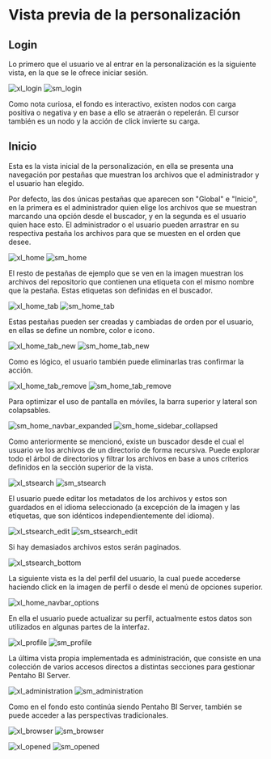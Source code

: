 # Vista previa de la personalización

## Login

Lo primero que el usuario ve al entrar en la personalización es la siguiente vista, en la que se le
ofrece iniciar sesión.

![xl_login] ![sm_login]

Como nota curiosa, el fondo es interactivo, existen nodos con carga positiva o negativa y en base
a ello se atraerán o repelerán. El cursor también es un nodo y la acción de click invierte su carga.

## Inicio

Esta es la vista inicial de la personalización, en ella se presenta una navegación por pestañas que
muestran los archivos que el administrador y el usuario han elegido.

Por defecto, las dos únicas pestañas que aparecen son "Global" e "Inicio", en la primera es el
administrador quien elige los archivos que se muestran marcando una opción desde el buscador, y en
la segunda es el usuario quien hace esto. El administrador o el usuario pueden arrastrar en su
respectiva pestaña los archivos para que se muesten en el orden que desee.

![xl_home] ![sm_home]

El resto de pestañas de ejemplo que se ven en la imagen muestran los archivos del repositorio que
contienen una etiqueta con el mismo nombre que la pestaña. Estas etiquetas son definidas en el
buscador.

![xl_home_tab] ![sm_home_tab]

Estas pestañas pueden ser creadas y cambiadas de orden por el usuario, en ellas se define un nombre,
color e icono.

![xl_home_tab_new] ![sm_home_tab_new]

Como es lógico, el usuario también puede eliminarlas tras confirmar la acción.

![xl_home_tab_remove] ![sm_home_tab_remove]

Para optimizar el uso de pantalla en móviles, la barra superior y lateral son colapsables.

![sm_home_navbar_expanded] ![sm_home_sidebar_collapsed]

Como anteriormente se mencionó, existe un buscador desde el cual el usuario ve los archivos de un
directorio de forma recursiva. Puede explorar todo el árbol de directorios y filtrar los archivos en
base a unos criterios definidos en la sección superior de la vista.

![xl_stsearch] ![sm_stsearch]

El usuario puede editar los metadatos de los archivos y estos son guardados en el idioma
seleccionado (a excepción de la imagen y las etiquetas, que son idénticos independientemente del
idioma).

![xl_stsearch_edit] ![sm_stsearch_edit]

Si hay demasiados archivos estos serán paginados.

![xl_stsearch_bottom]

La siguiente vista es la del perfil del usuario, la cual puede accederse haciendo click en la imagen
de perfil o desde el menú de opciones superior.

![xl_home_navbar_options]

En ella el usuario puede actualizar su perfil, actualmente estos datos son utilizados en algunas
partes de la interfaz.

![xl_profile] ![sm_profile]

La última vista propia implementada es administración, que consiste en una colección de varios
accesos directos a distintas secciones para gestionar Pentaho BI Server.

![xl_administration] ![sm_administration]

Como en el fondo esto continúa siendo Pentaho BI Server, también se puede acceder a las perspectivas
tradicionales.

![xl_browser] ![sm_browser]

![xl_opened] ![sm_opened]

[sm_administration]: ./screenshots/sm_administration.png (Administración \(móvil\))
[sm_browser]: ./screenshots/sm_browser.png (Perspectiva de explorador \(móvil\))
[sm_home_navbar_expanded]: ./screenshots/sm_home_navbar_expanded.png (Menú superior expandido \(móvil\))
[sm_home_sidebar_collapsed]: ./screenshots/sm_home_sidebar_collapsed.png (Menú lateral colapsado \(móvil\))
[sm_home_tab_new]: ./screenshots/sm_home_tab_new.png (Crear pestaña de inicio \(móvil\))
[sm_home_tab_remove]: ./screenshots/sm_home_tab_remove.png (Eliminar pestaña de inicio \(móvil\))
[sm_home_tab]: ./screenshots/sm_home_tab.png (Pestaña de inicio \(móvil\))
[sm_home]: ./screenshots/sm_home.png (Inicio \(móvil\))
[sm_login]: ./screenshots/sm_login.png (Login \(móvil\))
[sm_opened]: ./screenshots/sm_opened.png (Perspectiva de abiertos \(móvil\))
[sm_profile]: ./screenshots/sm_profile.png (Perfil \(móvil\))
[sm_stsearch_edit]: ./screenshots/sm_stsearch_edit.png (Edición de STSearch \(móvil\))
[sm_stsearch]: ./screenshots/sm_stsearch.png (STSearch \(móvil\))
[xl_administration]: ./screenshots/xl_administration.png (Administración \(escritorio\))
[xl_browser]: ./screenshots/xl_browser.png (Perspectiva de explorador \(escritorio\))
[xl_home_navbar_options]: ./screenshots/xl_home_navbar_options.png (Opciones del menú superior \(escritorio\))
[xl_home_tab_new]: ./screenshots/xl_home_tab_new.png (Crear pestaña de inicio \(escritorio\))
[xl_home_tab_remove]: ./screenshots/xl_home_tab_remove.png (Eliminar pestaña de inicio \(escritorio\))
[xl_home_tab]: ./screenshots/xl_home_tab.png (Pestaña de inicio \(escritorio\))
[xl_home]: ./screenshots/xl_home.png (Inicio \(escritorio\))
[xl_login]: ./screenshots/xl_login.png (Login \(escritorio\))
[xl_opened]: ./screenshots/xl_opened.png (Perspectiva de abiertos \(escritorio\))
[xl_profile]: ./screenshots/xl_profile.png (Perfil \(escritorio\))
[xl_stsearch_bottom]: ./screenshots/xl_stsearch_bottom.png (Paginación de STSearch \(escritorio\))
[xl_stsearch_edit]: ./screenshots/xl_stsearch_edit.png (Edición de STSearch \(escritorio\))
[xl_stsearch]: ./screenshots/xl_stsearch.png (STSearch \(escritorio\))
